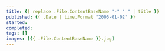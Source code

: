 ```yaml
---
title: {{ replace .File.ContentBaseName "-" " " | title }}
published: {{ .Date | time.Format "2006-01-02" }}
started:
completed:
tags: []
images: [{{ .File.ContentBaseName }}.jpg]
---
```

